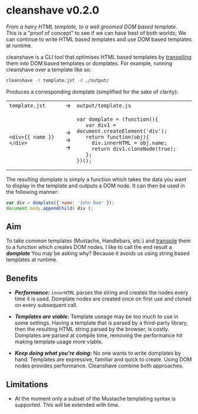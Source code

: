 # cleanshave v0.2.0
_From a hairy HTML template, to a well groomed DOM based template._  
This is a "proof of concept" to see if we can have best of both worlds; We can continue to write HTML based templates and use DOM based templates at runtime.

cleanshave is a CLI tool that optimises HTML based templates by [transpiling](http://en.wikipedia.org/wiki/Source-to-source_compiler) them into DOM based templates or domplates.
For example, running cleanshave over a template like so:  

```bash
cleanshave -t template.jst -d ./output/
```  

Produces a corresponding domplate (simplified for the sake of clarity):
<table>
<tr><td><code>template.jst</code></td><td>&rarr;</td><td><code>output/template.js</code></td></tr>
<tr>
<td>
<pre>
<code>&lt;div&gt;{{ name }}&lt;/div&gt;</code>
</pre>
</td>
<td>&rarr;<br />&rarr;<br />&rarr;<br /></td>
<td>
<pre>
<code>var domplate = (function(){
   var div1 = document.createElement('div');
   return function(obj){
     div.innerHTML = obj.name;
     return div1.cloneNode(true);
   };
})();</code>
</pre>
</td>
</tr>
</table>

The resulting domplate is simply a function which takes the data you want to display in the template and outputs a DOM node. It can then be used in the following manner:

```javascript 
var div = domplate({ name: 'John Doe' });
document.body.appendChild( div );
``` 

## Aim
To take common templates (Mustache, Handlebars, etc.) and [transpile](http://en.wikipedia.org/wiki/Source-to-source_compiler) them to a function which creates DOM nodes. I like to call the end result a ***domplate***
You may be asking why? Because it avoids us using string based templates at runtime.

## Benefits
- ***Performance:*** `innerHTML` parses the string and creates the nodes every time it is used. Domplate nodes are created once on first use and cloned on every subsequent call.

- ***Templates are viable:*** Template useage may be too much to use in some settings. Having a template that is parsed by a third-party library, then the resulting HTML string parsed by the browser, is costly. Domplates are parsed at compile time, removing the performance hit making template usage more viable.

- ***Keep doing what you're doing:*** No one wants to write domplates by hand. Templates are expressive, familiar and quick to create. Using DOM nodes provides performance. Cleanshave combine both approaches.

## Limitations
- At the moment only a subset of the Mustache templating syntax is supported. This will be extended with time.
